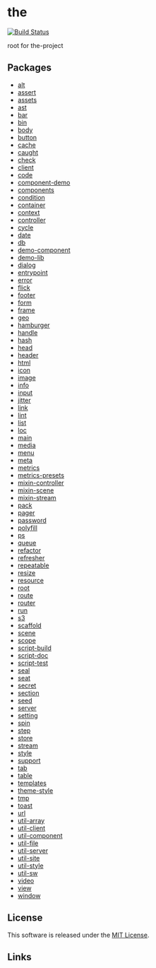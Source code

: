 the
==========

<!---
This file is generated by the-tmpl. Do not update manually.
--->

<!-- Badge Start -->
<a name="badges"></a>

[![Build Status][bd_travis_shield_url]][bd_travis_url]

[bd_repo_url]: https://github.com/the-labo/the
[bd_travis_url]: http://travis-ci.org/the-labo/the
[bd_travis_shield_url]: http://img.shields.io/travis/the-labo/the.svg?style=flat
[bd_travis_com_url]: http://travis-ci.com/the-labo/the
[bd_travis_com_shield_url]: https://api.travis-ci.com/the-labo/the.svg?token=
[bd_license_url]: https://github.com/the-labo/the/blob/master/LICENSE
[bd_npm_url]: http://www.npmjs.org/package/the
[bd_npm_shield_url]: http://img.shields.io/npm/v/the.svg?style=flat
[bd_standard_url]: http://standardjs.com/
[bd_standard_shield_url]: https://img.shields.io/badge/code%20style-standard-brightgreen.svg

<!-- Badge End -->


<!-- Description Start -->
<a name="description"></a>

root for the-project

<!-- Description End -->


<!-- Overview Start -->
<a name="overview"></a>



<!-- Overview End -->


<!-- Sections Start -->
<a name="sections"></a>

<!-- Section from "doc/readme/10.Packages.md.hbs" Start -->

<a name="section-doc-readme-10-packages-md"></a>

## Packages


- [alt](./packages/alt)
- [assert](./packages/assert)
- [assets](./packages/assets)
- [ast](./packages/ast)
- [bar](./packages/bar)
- [bin](./packages/bin)
- [body](./packages/body)
- [button](./packages/button)
- [cache](./packages/cache)
- [caught](./packages/caught)
- [check](./packages/check)
- [client](./packages/client)
- [code](./packages/code)
- [component-demo](./packages/component-demo)
- [components](./packages/components)
- [condition](./packages/condition)
- [container](./packages/container)
- [context](./packages/context)
- [controller](./packages/controller)
- [cycle](./packages/cycle)
- [date](./packages/date)
- [db](./packages/db)
- [demo-component](./packages/demo-component)
- [demo-lib](./packages/demo-lib)
- [dialog](./packages/dialog)
- [entrypoint](./packages/entrypoint)
- [error](./packages/error)
- [flick](./packages/flick)
- [footer](./packages/footer)
- [form](./packages/form)
- [frame](./packages/frame)
- [geo](./packages/geo)
- [hamburger](./packages/hamburger)
- [handle](./packages/handle)
- [hash](./packages/hash)
- [head](./packages/head)
- [header](./packages/header)
- [html](./packages/html)
- [icon](./packages/icon)
- [image](./packages/image)
- [info](./packages/info)
- [input](./packages/input)
- [jitter](./packages/jitter)
- [link](./packages/link)
- [lint](./packages/lint)
- [list](./packages/list)
- [loc](./packages/loc)
- [main](./packages/main)
- [media](./packages/media)
- [menu](./packages/menu)
- [meta](./packages/meta)
- [metrics](./packages/metrics)
- [metrics-presets](./packages/metrics-presets)
- [mixin-controller](./packages/mixin-controller)
- [mixin-scene](./packages/mixin-scene)
- [mixin-stream](./packages/mixin-stream)
- [pack](./packages/pack)
- [pager](./packages/pager)
- [password](./packages/password)
- [polyfill](./packages/polyfill)
- [ps](./packages/ps)
- [queue](./packages/queue)
- [refactor](./packages/refactor)
- [refresher](./packages/refresher)
- [repeatable](./packages/repeatable)
- [resize](./packages/resize)
- [resource](./packages/resource)
- [root](./packages/root)
- [route](./packages/route)
- [router](./packages/router)
- [run](./packages/run)
- [s3](./packages/s3)
- [scaffold](./packages/scaffold)
- [scene](./packages/scene)
- [scope](./packages/scope)
- [script-build](./packages/script-build)
- [script-doc](./packages/script-doc)
- [script-test](./packages/script-test)
- [seal](./packages/seal)
- [seat](./packages/seat)
- [secret](./packages/secret)
- [section](./packages/section)
- [seed](./packages/seed)
- [server](./packages/server)
- [setting](./packages/setting)
- [spin](./packages/spin)
- [step](./packages/step)
- [store](./packages/store)
- [stream](./packages/stream)
- [style](./packages/style)
- [support](./packages/support)
- [tab](./packages/tab)
- [table](./packages/table)
- [templates](./packages/templates)
- [theme-style](./packages/theme-style)
- [tmp](./packages/tmp)
- [toast](./packages/toast)
- [url](./packages/url)
- [util-array](./packages/util-array)
- [util-client](./packages/util-client)
- [util-component](./packages/util-component)
- [util-file](./packages/util-file)
- [util-server](./packages/util-server)
- [util-site](./packages/util-site)
- [util-style](./packages/util-style)
- [util-sw](./packages/util-sw)
- [video](./packages/video)
- [view](./packages/view)
- [window](./packages/window)


<!-- Section from "doc/readme/10.Packages.md.hbs" End -->


<!-- Sections Start -->


<!-- LICENSE Start -->
<a name="license"></a>

License
-------
This software is released under the [MIT License](https://github.com/the-labo/the/blob/master/LICENSE).

<!-- LICENSE End -->


<!-- Links Start -->
<a name="links"></a>

Links
------



<!-- Links End -->
